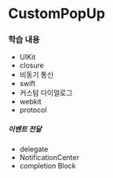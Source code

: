 # CustomPopUp

### 학습 내용
- UIKit
- closure
- 비동기 통신 
- swift 
- 커스텀 다이얼로그
- webkit 
- protocol

##### 이벤트 전달
- delegate
- NotificationCenter
- completion Block
